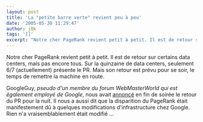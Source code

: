 ```yaml
---
layout: post
title: 'La "petite barre verte" revient peu à peu'
date: '2005-05-30 11:29:47'
author: j0k
tags: '[]'
excerpt: "Notre cher PageRank revient petit à petit. Il est de retour sur certains data centers, mais pas encore tous.   Sur la quinzaine de data centers, seulement 6/7 (actuellement) présente le PR. Mais son retour est prévu pour se soir, le temps de remettre la machine en route.  \n  \nGoogleGuy, *pseudo d'un membre du forum WebMasterWorld qui est également employé      …"
---
```


Notre cher PageRank revient petit à petit. Il est de retour sur certains data centers, mais pas encore tous.   Sur la quinzaine de data centers, seulement 6/7 (actuellement) présente le PR. Mais son retour est prévu pour se soir, le temps de remettre la machine en route.

GoogleGuy, *pseudo d'un membre du forum WebMasterWorld qui est également employé de Google*, nous avait [annoncé](http://www.webmasterworld.com/forum80/934-37-10.htm) en fin de soirée le retour du PR pour la nuit. Il nous a aussi dit que la disparition du PageRank était manifestement  dû à quelques modifications d'infrastructure chez Google. Rien n'a vraisemblablement était modifié ...
